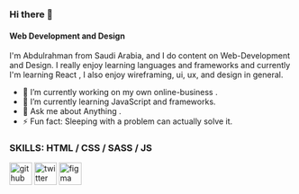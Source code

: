 ### Hi there 👋
#### Web Development and Design

I'm Abdulrahman from Saudi Arabia, and I do content on Web-Development and Design. I really enjoy learning languages and frameworks and currently I'm learning React , I also enjoy wireframing, ui, ux, and design in general.

- 🔭 I’m currently working on my own online-business . 
- 🌱 I’m currently learning JavaScript and frameworks. 
- 💬 Ask me about Anything . 
- ⚡ Fun fact: Sleeping with a problem can actually solve it. 


### SKILLS: HTML / CSS / SASS / JS







[<img src='https://cdn.jsdelivr.net/npm/simple-icons@3.0.1/icons/github.svg' alt='github' height='40'>](https://github.com/Abdulrahman-Shaibi)  [<img src='https://cdn.jsdelivr.net/npm/simple-icons@3.0.1/icons/twitter.svg' alt='twitter' height='40'>](https://twitter.com/aa_shaibi)  [<img src='https://cdn.jsdelivr.net/npm/simple-icons@3.0.1/icons/figma.svg' alt='figma' height='40'>](https://www.figma.com/file/EkO1rtzTzUAXSeDhlTDq3K/Nutrition-Diet-Web-Site?node-id=0%3A1)  

